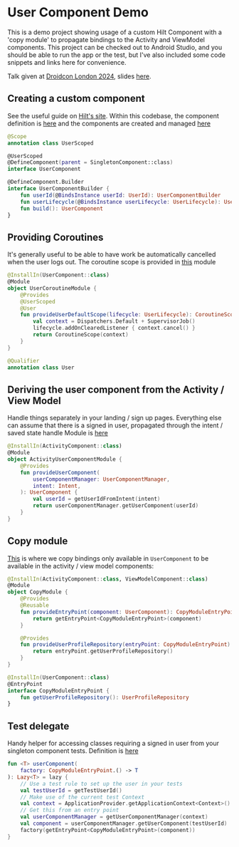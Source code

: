 # User Component Demo

This is a demo project showing usage of a custom Hilt Component with a 'copy module' to propagate bindings to the Activity and ViewModel components. This project
can be checked out to Android Studio, and you should be able to run the app or the test, but I've also included some code snippets and links here for convenience.

Talk given at [Droidcon London 2024](https://www.droidcon.com/2024/11/22/elevated-dependency-injection-going-beyond-the-basics-with-custom-hilt-components/#), slides [here](https://docs.google.com/presentation/d/1vzeyuDQfM715Sv2xv_S3Nj5dY0KtJXVVkt0obj3YLU4/edit?usp=sharing).

## Creating a custom component

See the useful guide on [Hilt's site](https://dagger.dev/hilt/custom-components). Within this codebase, the component definition is 
[here](https://github.com/steviek/UserComponentDemo/blob/main/app/src/main/java/demo/usercomponent/di/user/UserComponent.kt) and the
components are created and managed [here](https://github.com/steviek/UserComponentDemo/blob/main/app/src/main/java/demo/usercomponent/di/user/UserComponentManager.kt#L20)

```kotlin
@Scope
annotation class UserScoped

@UserScoped
@DefineComponent(parent = SingletonComponent::class)
interface UserComponent

@DefineComponent.Builder
interface UserComponentBuilder {
    fun userId(@BindsInstance userId: UserId): UserComponentBuilder
    fun userLifecycle(@BindsInstance userLifecycle: UserLifecycle): UserComponentBuilder
    fun build(): UserComponent
}
```

## Providing Coroutines

It's generally useful to be able to have work be automatically cancelled when the user logs out. The coroutine scope is provided in 
[this](https://github.com/steviek/UserComponentDemo/blob/main/app/src/main/java/demo/usercomponent/di/user/UserCoroutineModule.kt) module

```kotlin
@InstallIn(UserComponent::class)
@Module
object UserCoroutineModule {
    @Provides
    @UserScoped
    @User
    fun provideUserDefaultScope(lifecycle: UserLifecycle): CoroutineScope {
        val context = Dispatchers.Default + SupervisorJob()
        lifecycle.addOnClearedListener { context.cancel() }
        return CoroutineScope(context)
    }
}

@Qualifier
annotation class User
```

## Deriving the user component from the Activity / View Model

Handle things separately in your landing / sign up pages. Everything else can assume that there is a signed in user, propagated through the intent / saved state handle
Module is [here](https://github.com/steviek/UserComponentDemo/blob/main/app/src/main/java/demo/usercomponent/di/activity/ActivityUserComponentModule.kt)

```kotlin
@InstallIn(ActivityComponent::class)
@Module
object ActivityUserComponentModule {
    @Provides
    fun provideUserComponent(
        userComponentManager: UserComponentManager,
        intent: Intent,
    ): UserComponent {
        val userId = getUserIdFromIntent(intent)
        return userComponentManager.getUserComponent(userId)
    }
}
```

## Copy module

[This](https://github.com/steviek/UserComponentDemo/blob/main/app/src/main/java/demo/usercomponent/di/user/UserComponentCopyModule.kt) is where we copy bindings only available in `UserComponent` to be available in the activity / view model components:

```kotlin
@InstallIn(ActivityComponent::class, ViewModelComponent::class)
@Module
object CopyModule {
    @Provides
    @Reusable
    fun provideEntryPoint(component: UserComponent): CopyModuleEntryPoint {
        return getEntryPoint<CopyModuleEntryPoint>(component)
    }

    @Provides
    fun provideUserProfileRepository(entryPoint: CopyModuleEntryPoint): UserProfileRepository {
        return entryPoint.getUserProfileRepository()
    }
}

@InstallIn(UserComponent::class)
@EntryPoint
interface CopyModuleEntryPoint {
    fun getUserProfileRepository(): UserProfileRepository
}
```

## Test delegate

Handy helper for accessing classes requiring a signed in user from your singleton component tests. Definition is [here](https://github.com/steviek/UserComponentDemo/blob/main/app/src/test/java/demo/usercomponent/UserComponentDelegate.kt)

```kotlin
fun <T> userComponent(
    factory: CopyModuleEntryPoint.() -> T
): Lazy<T> = lazy {
    // Use a test rule to set up the user in your tests
    val testUserId = getTestUserId()
    // Make use of the current test Context
    val context = ApplicationProvider.getApplicationContext<Context>()
    // Get this from an entry point
    val userComponentManager = getUserComponentManager(context)
    val component = userComponentManager.getUserComponent(testUserId)
    factory(getEntryPoint<CopyModuleEntryPoint>(component))
}
```

